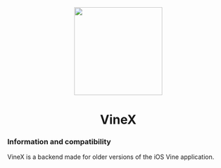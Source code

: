 <div align="center">
   <img src="https://blog.bag-xml.com/amber/static/resources/vine-x-tweak.png" height="200" width="200">
   <h1> VineX 
   </h1>
</div>

### Information and compatibility
VineX is a backend made for older versions of the iOS Vine application.
